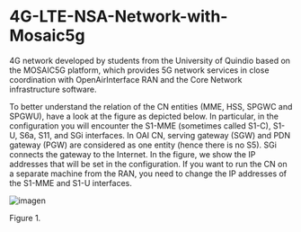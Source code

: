 # 4G-LTE-NSA-Network-with-Mosaic5g
4G network developed by students from the University of Quindio based on the MOSAIC5G platform, which provides 5G network services in close coordination with OpenAirInterface RAN and the Core Network infrastructure software.

To better understand the relation of the CN entities (MME, HSS, SPGWC and SPGWU), have a look at the figure as depicted below. In particular, in the configuration you will encounter the S1-MME (sometimes called S1-C), S1-U, S6a, S11, and SGi interfaces. In OAI CN, serving gateway (SGW) and PDN gateway (PGW) are considered as one entity (hence there is no S5). SGi connects the gateway to the Internet. In the figure, we show the IP addresses that will be set in the configuration. If you want to run the CN on a separate machine from the RAN, you need to change the IP addresses of the S1-MME and S1-U interfaces.

![imagen](https://github.com/leandrinho1312/4G-LTE-NSA-Network-with-Mosaic5g/assets/47344280/ee52a210-98aa-40d3-82df-82f4a92daa40)

Figure 1.
